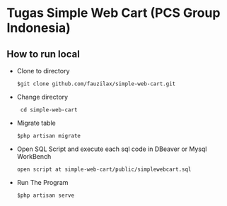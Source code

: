 <h1>Tugas Simple Web Cart (PCS Group Indonesia)</h1>

<h2>How to run local</h2>

- Clone to directory

  ``` $git clone github.com/fauzilax/simple-web-cart.git ```

- Change directory
 
  ``` cd simple-web-cart```
  
- Migrate table

  ``` $php artisan migrate ```
  
- Open SQL Script and execute each sql code in DBeaver or Mysql WorkBench

  ``` open script at simple-web-cart/public/simplewebcart.sql ```
 
- Run The Program

  ``` $php artisan serve ```
